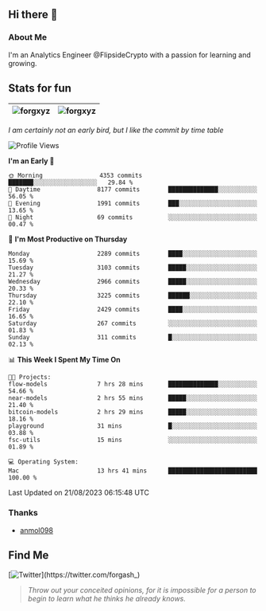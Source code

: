 ## Hi there 👋

### About Me

I'm an Analytics Engineer @FlipsideCrypto with a passion for learning and growing.
  
## Stats for fun

| <img align="center" src="https://github-readme-streak-stats.herokuapp.com/?user=forgxyz&theme=tokyonight" alt="forgxyz" /> | <img align="center" src="https://github-readme-stats.vercel.app/api?username=forgxyz&theme=tokyonight&show_icons=true" alt="forgxyz" /> |
| ------------- |------------- |

*I am certainly not an early bird, but I like the commit by time table*  

<!--START_SECTION:waka-->
![Profile Views](http://img.shields.io/badge/Profile%20Views-0-blue)

**I'm an Early 🐤** 

```text
🌞 Morning                4353 commits        ███████░░░░░░░░░░░░░░░░░░   29.84 % 
🌆 Daytime                8177 commits        ██████████████░░░░░░░░░░░   56.05 % 
🌃 Evening                1991 commits        ███░░░░░░░░░░░░░░░░░░░░░░   13.65 % 
🌙 Night                  69 commits          ░░░░░░░░░░░░░░░░░░░░░░░░░   00.47 % 
```
📅 **I'm Most Productive on Thursday** 

```text
Monday                   2289 commits        ████░░░░░░░░░░░░░░░░░░░░░   15.69 % 
Tuesday                  3103 commits        █████░░░░░░░░░░░░░░░░░░░░   21.27 % 
Wednesday                2966 commits        █████░░░░░░░░░░░░░░░░░░░░   20.33 % 
Thursday                 3225 commits        ██████░░░░░░░░░░░░░░░░░░░   22.10 % 
Friday                   2429 commits        ████░░░░░░░░░░░░░░░░░░░░░   16.65 % 
Saturday                 267 commits         ░░░░░░░░░░░░░░░░░░░░░░░░░   01.83 % 
Sunday                   311 commits         █░░░░░░░░░░░░░░░░░░░░░░░░   02.13 % 
```


📊 **This Week I Spent My Time On** 

```text
🐱‍💻 Projects: 
flow-models              7 hrs 28 mins       ██████████████░░░░░░░░░░░   54.66 % 
near-models              2 hrs 55 mins       █████░░░░░░░░░░░░░░░░░░░░   21.40 % 
bitcoin-models           2 hrs 29 mins       █████░░░░░░░░░░░░░░░░░░░░   18.16 % 
playground               31 mins             █░░░░░░░░░░░░░░░░░░░░░░░░   03.88 % 
fsc-utils                15 mins             ░░░░░░░░░░░░░░░░░░░░░░░░░   01.89 % 

💻 Operating System: 
Mac                      13 hrs 41 mins      █████████████████████████   100.00 % 
```


 Last Updated on 21/08/2023 06:15:48 UTC
<!--END_SECTION:waka-->

### Thanks
 - [anmol098](https://github.com/anmol098/waka-readme-stats/)
  
## Find Me
[![Twitter](https://img.shields.io/twitter/url/https/twitter.com/forgash_.svg?style=social&label=Follow%20%40forgash_)](https://twitter.com/forgash_)


> *Throw out your conceited opinions, for it is impossible for a person to begin to learn what he thinks he already knows.* 
